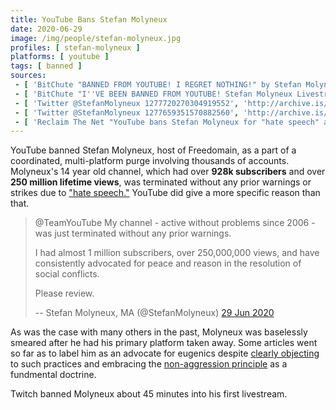 ```yaml
---
title: YouTube Bans Stefan Molyneux
date: 2020-06-29
image: /img/people/stefan-molyneux.jpg
profiles: [ stefan-molyneux ]
platforms: [ youtube ]
tags: [ banned ]
sources:
 - [ 'BitChute "BANNED FROM YOUTUBE! I REGRET NOTHING!" by Stefan Molyneux (30 Jun 2020)', 'https://www.bitchute.com/video/ttWAc3XmzAMl/' ]
 - [ 'BitChute "I''VE BEEN BANNED FROM YOUTUBE! Stefan Molyneux Livestream" by Stefan Molyneux (30 Jun 2020)', 'https://www.bitchute.com/video/ttWAc3XmzAMl/' ]
 - [ 'Twitter @StefanMolyneux 1277720270304919552', 'http://archive.is/n8XDD' ]
 - [ 'Twitter @StefanMolyneux 1277659351570882560', 'http://archive.is/rfiPT' ]
 - [ 'Reclaim The Net "YouTube bans Stefan Molyneux for "hate speech" after almost 14 years on the platform" by Tom Parker (29 Jun 2020)', 'http://archive.is/6fCyd' ]
---
```


YouTube banned Stefan Molyneux, host of Freedomain, as a part of a coordinated,
multi-platform purge involving thousands of accounts. Molyneux's 14 year old
channel, which had over **928k subscribers** and over **250 million lifetime
views**, was terminated without any prior warnings or strikes due to ["hate
speech."](https://archive.is/irLeN/image) YouTube did give a more specific
reason than that.

> @TeamYouTube My channel - active without problems since 2006 - was just
> terminated without any prior warnings.
>
> I had almost 1 million subscribers, over 250,000,000 views, and have
> consistently advocated for peace and reason in the resolution of social
> conflicts.
>
> Please review.
>
> -- Stefan Molyneux, MA (@StefanMolyneux) [29 Jun 2020](http://archive.is/rfiPT)

As was the case with many others in the past, Molyneux was baselessly smeared
after he had his primary platform taken away. Some articles went so far as to
label him as an advocate for eugenics despite [clearly
objecting](https://www.bitchute.com/video/J8a1ruVxVv4/) to such practices and
embracing the [non-aggression
principle](https://thenonaggressionprinciple.com/) as a fundmental doctrine.

Twitch banned Molyneux about 45 minutes into his first livestream.
